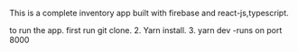 This is a complete inventory app built with firebase and react-js,typescript.

to run the app.
first run git clone.
2. Yarn install.
3. yarn dev -runs on port 8000
